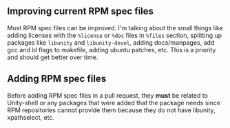 ## Improving current RPM spec files
Most RPM spec files can be improved. I'm talking about the small things like adding licenses with the `%license` or `%doc` files in `%files` section, splitting up packages like `libunity` and `libunity-devel`, adding docs/manpages, add gcc and ld flags to makefile, adding ubuntu patches, etc. This is a priority and should get better over time.

## Adding RPM spec files
Before adding RPM spec files in a pull request, they **must** be related to Unity-shell or any packages that were added that the package needs since RPM repositories cannot provide them because they do not have libunity, xpathselect, etc.